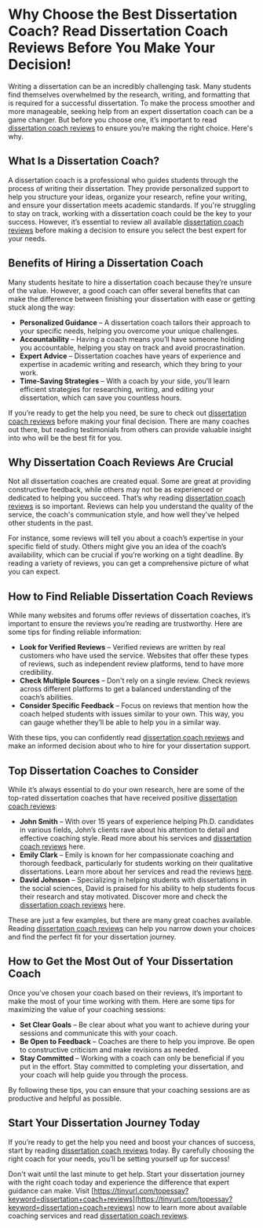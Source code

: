 # Why Choose the Best Dissertation Coach? Read Dissertation Coach Reviews Before You Make Your Decision!

Writing a dissertation can be an incredibly challenging task. Many students find themselves overwhelmed by the research, writing, and formatting that is required for a successful dissertation. To make the process smoother and more manageable, seeking help from an expert dissertation coach can be a game changer. But before you choose one, it’s important to read [dissertation coach reviews](https://tinyurl.com/topessay?keyword=dissertation+coach+reviews) to ensure you’re making the right choice. Here's why.

## What Is a Dissertation Coach?

A dissertation coach is a professional who guides students through the process of writing their dissertation. They provide personalized support to help you structure your ideas, organize your research, refine your writing, and ensure your dissertation meets academic standards. If you're struggling to stay on track, working with a dissertation coach could be the key to your success. However, it’s essential to review all available [dissertation coach reviews](https://tinyurl.com/topessay?keyword=dissertation+coach+reviews) before making a decision to ensure you select the best expert for your needs.

## Benefits of Hiring a Dissertation Coach

Many students hesitate to hire a dissertation coach because they’re unsure of the value. However, a good coach can offer several benefits that can make the difference between finishing your dissertation with ease or getting stuck along the way:

- **Personalized Guidance** – A dissertation coach tailors their approach to your specific needs, helping you overcome your unique challenges.
- **Accountability** – Having a coach means you’ll have someone holding you accountable, helping you stay on track and avoid procrastination.
- **Expert Advice** – Dissertation coaches have years of experience and expertise in academic writing and research, which they bring to your work.
- **Time-Saving Strategies** – With a coach by your side, you’ll learn efficient strategies for researching, writing, and editing your dissertation, which can save you countless hours.

If you’re ready to get the help you need, be sure to check out [dissertation coach reviews](https://tinyurl.com/topessay?keyword=dissertation+coach+reviews) before making your final decision. There are many coaches out there, but reading testimonials from others can provide valuable insight into who will be the best fit for you.

## Why Dissertation Coach Reviews Are Crucial

Not all dissertation coaches are created equal. Some are great at providing constructive feedback, while others may not be as experienced or dedicated to helping you succeed. That’s why reading [dissertation coach reviews](https://tinyurl.com/topessay?keyword=dissertation+coach+reviews) is so important. Reviews can help you understand the quality of the service, the coach's communication style, and how well they’ve helped other students in the past.

For instance, some reviews will tell you about a coach’s expertise in your specific field of study. Others might give you an idea of the coach’s availability, which can be crucial if you’re working on a tight deadline. By reading a variety of reviews, you can get a comprehensive picture of what you can expect.

## How to Find Reliable Dissertation Coach Reviews

While many websites and forums offer reviews of dissertation coaches, it’s important to ensure the reviews you’re reading are trustworthy. Here are some tips for finding reliable information:

- **Look for Verified Reviews** – Verified reviews are written by real customers who have used the service. Websites that offer these types of reviews, such as independent review platforms, tend to have more credibility.
- **Check Multiple Sources** – Don't rely on a single review. Check reviews across different platforms to get a balanced understanding of the coach’s abilities.
- **Consider Specific Feedback** – Focus on reviews that mention how the coach helped students with issues similar to your own. This way, you can gauge whether they’ll be able to help you in a similar way.

With these tips, you can confidently read [dissertation coach reviews](https://tinyurl.com/topessay?keyword=dissertation+coach+reviews) and make an informed decision about who to hire for your dissertation support.

## Top Dissertation Coaches to Consider

While it’s always essential to do your own research, here are some of the top-rated dissertation coaches that have received positive [dissertation coach reviews](https://tinyurl.com/topessay?keyword=dissertation+coach+reviews):

- **John Smith** – With over 15 years of experience helping Ph.D. candidates in various fields, John’s clients rave about his attention to detail and effective coaching style. Read more about his services and [dissertation coach reviews](https://tinyurl.com/topessay?keyword=dissertation+coach+reviews) here.
- **Emily Clark** – Emily is known for her compassionate coaching and thorough feedback, particularly for students working on their qualitative dissertations. Learn more about her services and read the reviews [here](https://tinyurl.com/topessay?keyword=dissertation+coach+reviews).
- **David Johnson** – Specializing in helping students with dissertations in the social sciences, David is praised for his ability to help students focus their research and stay motivated. Discover more and check the [dissertation coach reviews](https://tinyurl.com/topessay?keyword=dissertation+coach+reviews) here.

These are just a few examples, but there are many great coaches available. Reading [dissertation coach reviews](https://tinyurl.com/topessay?keyword=dissertation+coach+reviews) can help you narrow down your choices and find the perfect fit for your dissertation journey.

## How to Get the Most Out of Your Dissertation Coach

Once you’ve chosen your coach based on their reviews, it’s important to make the most of your time working with them. Here are some tips for maximizing the value of your coaching sessions:

- **Set Clear Goals** – Be clear about what you want to achieve during your sessions and communicate this with your coach.
- **Be Open to Feedback** – Coaches are there to help you improve. Be open to constructive criticism and make revisions as needed.
- **Stay Committed** – Working with a coach can only be beneficial if you put in the effort. Stay committed to completing your dissertation, and your coach will help guide you through the process.

By following these tips, you can ensure that your coaching sessions are as productive and helpful as possible.

## Start Your Dissertation Journey Today

If you’re ready to get the help you need and boost your chances of success, start by reading [dissertation coach reviews](https://tinyurl.com/topessay?keyword=dissertation+coach+reviews) today. By carefully choosing the right coach for your needs, you’ll be setting yourself up for success!

Don't wait until the last minute to get help. Start your dissertation journey with the right coach today and experience the difference that expert guidance can make. Visit [https://tinyurl.com/topessay?keyword=dissertation+coach+reviews](https://tinyurl.com/topessay?keyword=dissertation+coach+reviews) now to learn more about available coaching services and read [dissertation coach reviews](https://tinyurl.com/topessay?keyword=dissertation+coach+reviews).
